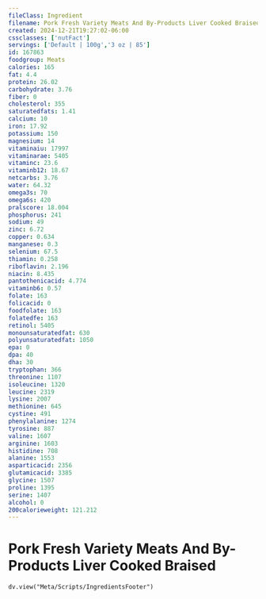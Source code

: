 ```yaml
---
fileClass: Ingredient
filename: Pork Fresh Variety Meats And By-Products Liver Cooked Braised
created: 2024-12-21T19:27:02-06:00
cssclasses: ['nutFact']
servings: ['Default | 100g','3 oz | 85']
id: 167863
foodgroup: Meats
calories: 165
fat: 4.4
protein: 26.02
carbohydrate: 3.76
fiber: 0
cholesterol: 355
saturatedfats: 1.41
calcium: 10
iron: 17.92
potassium: 150
magnesium: 14
vitaminaiu: 17997
vitaminarae: 5405
vitaminc: 23.6
vitaminb12: 18.67
netcarbs: 3.76
water: 64.32
omega3s: 70
omega6s: 420
pralscore: 18.004
phosphorus: 241
sodium: 49
zinc: 6.72
copper: 0.634
manganese: 0.3
selenium: 67.5
thiamin: 0.258
riboflavin: 2.196
niacin: 8.435
pantothenicacid: 4.774
vitaminb6: 0.57
folate: 163
folicacid: 0
foodfolate: 163
folatedfe: 163
retinol: 5405
monounsaturatedfat: 630
polyunsaturatedfat: 1050
epa: 0
dpa: 40
dha: 30
tryptophan: 366
threonine: 1107
isoleucine: 1320
leucine: 2319
lysine: 2007
methionine: 645
cystine: 491
phenylalanine: 1274
tyrosine: 887
valine: 1607
arginine: 1603
histidine: 708
alanine: 1553
asparticacid: 2356
glutamicacid: 3385
glycine: 1507
proline: 1395
serine: 1407
alcohol: 0
200calorieweight: 121.212
---
```


# Pork Fresh Variety Meats And By-Products Liver Cooked Braised

```dataviewjs
dv.view("Meta/Scripts/IngredientsFooter")
```